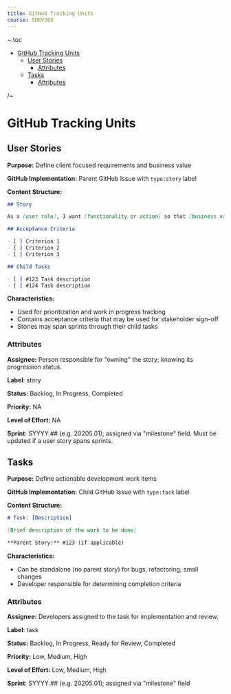 ```yaml
---
title: GitHub Tracking Units
course: SDEV265
---
```


~.toc

- [GitHub Tracking Units](#github-tracking-units)
  - [User Stories](#user-stories)
    - [Attributes](#attributes)
  - [Tasks](#tasks)
    - [Attributes](#attributes-1)

/~

# GitHub Tracking Units

## User Stories

**Purpose:** Define client focused requirements and business value

**GitHub Implementation:** Parent GitHub Issue with `type:story` label

**Content Structure:**

```markdown
## Story

As a [user role], I want [functionality or action] so that [business value].

## Acceptance Criteria

- [ ] Criterion 1
- [ ] Criterion 2
- [ ] Criterion 3

## Child Tasks

- [ ] #123 Task description
- [ ] #124 Task description
```

**Characteristics:**

- Used for prioritization and work in progress tracking
- Contains acceptance criteria that may be used for stakeholder sign-off
- Stories may span sprints through their child tasks

### Attributes

**Assignee:** Person responsible for "owning" the story; knowing its progression status.

**Label**: story

**Status:** Backlog, In Progress, Completed

**Priority:** NA

**Level of Effort:** NA

**Sprint**: SYYYY.## (e.g. 20205.01); assigned via "milestone" field. Must be updated if a user story spans sprints.

## Tasks

**Purpose:** Define actionable development work items

**GitHub Implementation:** Child GitHub Issue with `type:task` label

**Content Structure:**

```markdown
# Task: [Description]

[Brief description of the work to be done]

**Parent Story:** #123 (if applicable)
```

**Characteristics:**

- Can be standalone (no parent story) for bugs, refactoring, small changes
- Developer responsible for determining completion criteria

### Attributes

**Assignee:** Developers assigned to the task for implementation and review.

**Label**: task

**Status:** Backlog, In Progress, Ready for Review, Completed

**Priority:** Low, Medium, High

**Level of Effort:** Low, Medium, High

**Sprint**: SYYYY.## (e.g. 20205.01); assigned via "milestone" field
